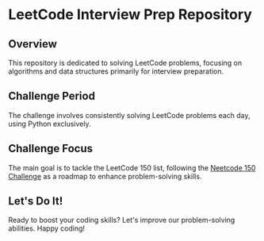 # LeetCode Interview Prep Repository

## Overview

This repository is dedicated to solving LeetCode problems, focusing on algorithms and data structures primarily for interview preparation.

## Challenge Period

The challenge involves consistently solving LeetCode problems each day, using Python exclusively.

## Challenge Focus

The main goal is to tackle the LeetCode 150 list, following the [Neetcode 150 Challenge](https://neetcode.io/roadmap) as a roadmap to enhance problem-solving skills.

## Let's Do It!

Ready to boost your coding skills? Let's improve our problem-solving abilities. Happy coding!
